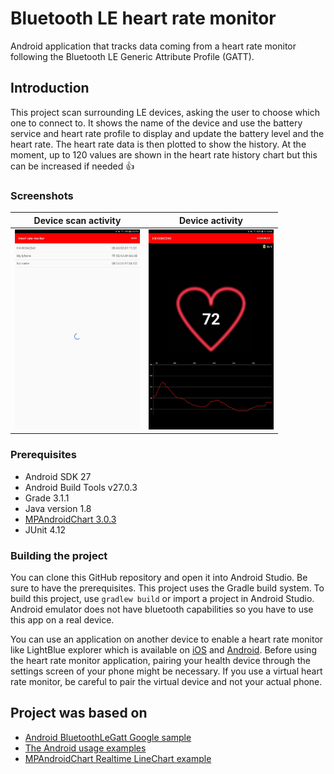 # Bluetooth LE heart rate monitor

Android application that tracks data coming from a heart rate monitor following the Bluetooth LE Generic Attribute Profile (GATT).

## Introduction

This project scan surrounding LE devices, asking the user to choose which one to connect to. It shows the name of the device and use the battery service and heart rate profile to display and update the battery level and the heart rate. The heart rate data is then plotted to show the history. At the moment, up to 120 values are shown in the heart rate history chart but this can be increased if needed :thumbsup:

### Screenshots
Device scan activity       |      Device activity
:-------------------------:|:-------------------------:
<img src="https://github.com/LaurieMarceau/Heart-rate-monitor-BLE/blob/master/screenshots/Screenshot_DeviceScanActivity.jpg" width="200">  | <img src="https://github.com/LaurieMarceau/Heart-rate-monitor-BLE/blob/master/screenshots/Screenshot_DeviceActivity_RealHXDevice.jpg" width="200">

### Prerequisites

* Android SDK 27
* Android Build Tools v27.0.3
* Grade 3.1.1
* Java version 1.8
* [MPAndroidChart 3.0.3](https://github.com/PhilJay/MPAndroidChart)
* JUnit 4.12

### Building the project

You can clone this GitHub repository and open it into Android Studio. Be sure to have the prerequisites. This project uses the Gradle build system. To build this project, use ```gradlew build``` or import a project in Android Studio. Android emulator does not have bluetooth capabilities so you have to use this app on a real device.

You can use an application on another device to enable a heart rate monitor like LightBlue explorer which is available on [iOS](https://itunes.apple.com/us/app/lightblue-explorer/id557428110?mt=8) and [Android](https://play.google.com/store/apps/details?id=com.punchthrough.lightblueexplorer&hl=en). Before using the heart rate monitor application, pairing your health device through the settings screen of your phone might be necessary. If you use a virtual heart rate monitor, be careful to pair the virtual device and not your actual phone.

## Project was based on
* [Android BluetoothLeGatt Google sample](https://github.com/googlesamples/android-BluetoothLeGatt)
* [The Android usage examples](https://developer.android.com/guide/topics/connectivity/bluetooth-le.html)
* [MPAndroidChart Realtime LineChart example](https://github.com/PhilJay/MPAndroidChart/blob/master/MPChartExample/src/com/xxmassdeveloper/mpchartexample/RealtimeLineChartActivity.java)
